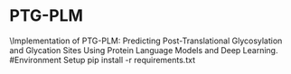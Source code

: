 # PTG-PLM
\Implementation of PTG-PLM: Predicting Post-Translational Glycosylation and Glycation Sites Using Protein Language Models and Deep Learning.
#Environment Setup
pip install -r requirements.txt
